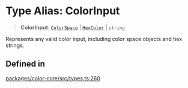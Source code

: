 # Type Alias: ColorInput

> **ColorInput**: [`ColorSpace`](ColorSpace.md) \| [`HexColor`](HexColor.md) \| `string`

Represents any valid color input, including color space objects and hex strings.

## Defined in

[packages/color-core/src/types.ts:260](https://github.com/iamlite/color-core-mono-test/blob/d94d70fcd3b8bc32b54a8388048088ead1ff133f/packages/color-core/src/types.ts#L260)

